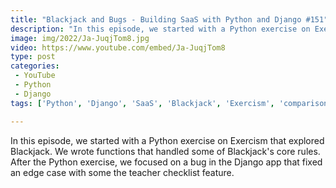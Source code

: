 ```yaml
---
title: "Blackjack and Bugs - Building SaaS with Python and Django #151"
description: "In this episode, we started with a Python exercise on Exercism that explored Blackjack. We wrote functions that handled some of Blackjack's core rules. After the Python exercise, we focused on a bug in the Django app that fixed an edge case with some the teacher checklist feature."
image: img/2022/Ja-JuqjTom8.jpg
video: https://www.youtube.com/embed/Ja-JuqjTom8
type: post
categories:
 - YouTube
 - Python
 - Django
tags: ['Python', 'Django', 'SaaS', 'Blackjack', 'Exercism', 'comparisons', 'strings']

---
```


In this episode, we started with a Python exercise on Exercism that explored Blackjack. We wrote functions that handled some of Blackjack's core rules. After the Python exercise, we focused on a bug in the Django app that fixed an edge case with some the teacher checklist feature.
